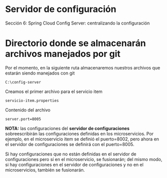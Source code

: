 # Servidor de configuración
Sección 6: Spring Cloud Config Server: centralizando la configuración

# Directorio donde se almacenarán archivos manejados por git
Por el momento, en la siguiente ruta almacenaremos nuestros archivos que estarán siendo manejados con git

```
C:\config-server
```
Creamos el primer archivo para el servicio item

```
servicio-item.properties
```
Contenido del archivo

```
server.port=8005
```
**NOTA:** las configuraciones del **servidor de configuraciones** sobreescribirán
las configuraciones definidas en los microservicios. Por ejemplo, en el microservicio item
se definió el puerto=8002, pero ahora en el servidor de configuraciones se definirá
con el puerto=8005.

Si hay configuraciones que no están definidas en el servidor de configuraciones pero sí
en el microservicio, se fusionarán; del mismo modo, si hay configuraciones en el servidor
de configuraciones y no en el microservicios, también se fusionarán.